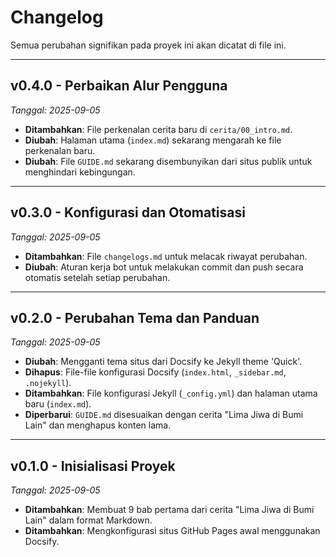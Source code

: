 # Changelog

Semua perubahan signifikan pada proyek ini akan dicatat di file ini.

---

## v0.4.0 - Perbaikan Alur Pengguna
*Tanggal: 2025-09-05*

- **Ditambahkan**: File perkenalan cerita baru di `cerita/00_intro.md`.
- **Diubah**: Halaman utama (`index.md`) sekarang mengarah ke file perkenalan baru.
- **Diubah**: File `GUIDE.md` sekarang disembunyikan dari situs publik untuk menghindari kebingungan.

---

## v0.3.0 - Konfigurasi dan Otomatisasi
*Tanggal: 2025-09-05*

- **Ditambahkan**: File `changelogs.md` untuk melacak riwayat perubahan.
- **Diubah**: Aturan kerja bot untuk melakukan commit dan push secara otomatis setelah setiap perubahan.

---

## v0.2.0 - Perubahan Tema dan Panduan
*Tanggal: 2025-09-05*

- **Diubah**: Mengganti tema situs dari Docsify ke Jekyll theme 'Quick'.
- **Dihapus**: File-file konfigurasi Docsify (`index.html`, `_sidebar.md`, `.nojekyll`).
- **Ditambahkan**: File konfigurasi Jekyll (`_config.yml`) dan halaman utama baru (`index.md`).
- **Diperbarui**: `GUIDE.md` disesuaikan dengan cerita "Lima Jiwa di Bumi Lain" dan menghapus konten lama.

---

## v0.1.0 - Inisialisasi Proyek
*Tanggal: 2025-09-05*

- **Ditambahkan**: Membuat 9 bab pertama dari cerita "Lima Jiwa di Bumi Lain" dalam format Markdown.
- **Ditambahkan**: Mengkonfigurasi situs GitHub Pages awal menggunakan Docsify.